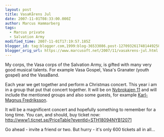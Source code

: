 ```yaml
---
layout: post
title: VasaKårens Jul
date: 2007-11-01T08:33:00.000Z
author: Marcus Hammarberg
tags:
  - Marcus private
  - Salvation Army
modified_time: 2007-11-01T17:19:57.185Z
blogger_id: tag:blogger.com,1999:blog-36533086.post-1270932617481449258
blogger_orig_url: https://www.marcusoft.net/2007/11/vasakrens-jul.html
---
```



My corps, the Vasa corps of the Salvation Army, is gifted with many very good musical talents. For example Vasa Gospel, Vasa's Granater (youth gospel) and the VasaBand.

Each year we get together and perform a Christmas concert. This year i am in a group that put that concert together. It will be on [Nybrokajen 11](http://www.nybrokajen11.rikskonserter.se/) and will include the mentioned groups and also some guests, for example [Karl-Magnus Fredriksson](http://www.musiken.nu/).

It will be a magnificent concert and hopefully something to remember for a long time. You can, and should, buy ticket now: <http://www1.ticnet.se/PriceTable?eventId=STH18094NYB12071>

Go ahead - invite a friend or two. But hurry - it's only 600 tickets all in all...
